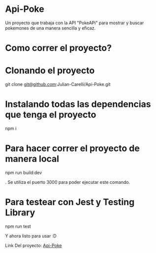 <h1>Api-Poke</h1>

<p>Un proyecto que trabaja con la API "PokeAPi" para mostrar y buscar pokemones de una manera sencilla y eficaz.</p>

# Como correr el proyecto?


# Clonando el proyecto

git clone git@github.com:Julian-Carelli/Api-Poke.git


# Instalando todas las dependencias que tenga el proyecto

npm i


# Para hacer correr el proyecto de manera local 

npm run build:dev

. Se utiliza el puerto 3000 para poder ejecutar este comando.


# Para testear con Jest y Testing Library 

npm run test

Y ahora listo para usar :D

Link Del proyecto: <a href="https://api-poke.netlify.app/">Api-Poke</a>


